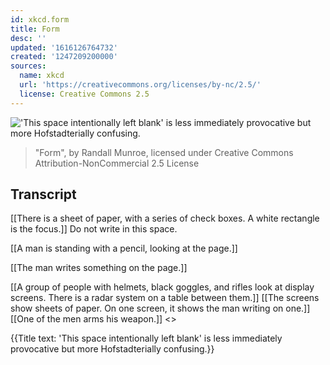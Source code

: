 ```yaml
---
id: xkcd.form
title: Form
desc: ''
updated: '1616126764732'
created: '1247209200000'
sources:
  name: xkcd
  url: 'https://creativecommons.org/licenses/by-nc/2.5/'
  license: Creative Commons 2.5
---
```

!['This space intentionally left blank' is less immediately provocative but more Hofstadterially confusing.](https://imgs.xkcd.com/comics/form.png)
> "Form", by Randall Munroe, licensed under Creative Commons Attribution-NonCommercial 2.5 License

## Transcript
[[There is a sheet of paper, with a series of check boxes.  A white rectangle is the focus.]]
Do not write in this space.

[[A man is standing with a pencil, looking at the page.]]

[[The man writes something on the page.]]

[[A group of people with helmets, black goggles, and rifles look at display screens.  There is a radar system on a table between them.]]
[[The screens show sheets of paper.  On one screen, it shows the man writing on one.]]
[[One of the men arms his weapon.]]
<<Cha-click>>

{{Title text: 'This space intentionally left blank' is less immediately provocative but more Hofstadterially confusing.}}
